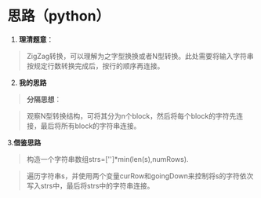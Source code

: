 # 思路（python）
1. **理清题意**：
> ZigZag转换，可以理解为之字型换换或者N型转换。此处需要将输入字符串按规定行数转换完成后，按行的顺序再连接。
2. **我的思路**
>**分隔思想**：

>观察N型转换结构，可将其分为n个block，然后将每个block的字符先连接，最后将所有block的字符串连接。

3.**借鉴思路**
>构造一个字符串数组strs=['']*min(len(s),numRows).

>遍历字符串s，并使用两个变量curRow和goingDown来控制将s的字符依次写入strs中，最后将strs中的字符串连接。